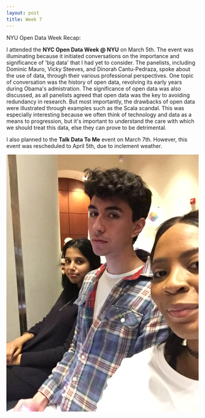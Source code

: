 ```yaml
---
layout: post
title: Week 7
---
```


NYU Open Data Week Recap:

I attended the **NYC Open Data Week @ NYU** on March 5th. The event was  illuminating because it initiated conversations on the  importance and significance of 'big data' that I had yet to consider. The panelists, including Dominic Mauro, Vicky Steeves, and Dinorah Cantu-Pedraza, spoke about the use of data, through their various professional perspectives. One topic of conversation was the history of open data, revolving its early years during Obama's admistration. The significance of open data was also discussed, as all panelists agreed that open data was the key to avoiding redundancy in research. But most importantly, the drawbacks of open data were illustrated through examples such as the Scala scandal. This was especially interesting because we often think of technology and data as a means to progression, but it's important to understand the care with which we should treat this data, else they can prove to be detrimental. 

I also planned to the **Talk Data To Me** event on March 7th. However, this event was rescheduled to April 5th, due to inclement weather. 


![Data Week](/images/IMG_2175.JPG)
